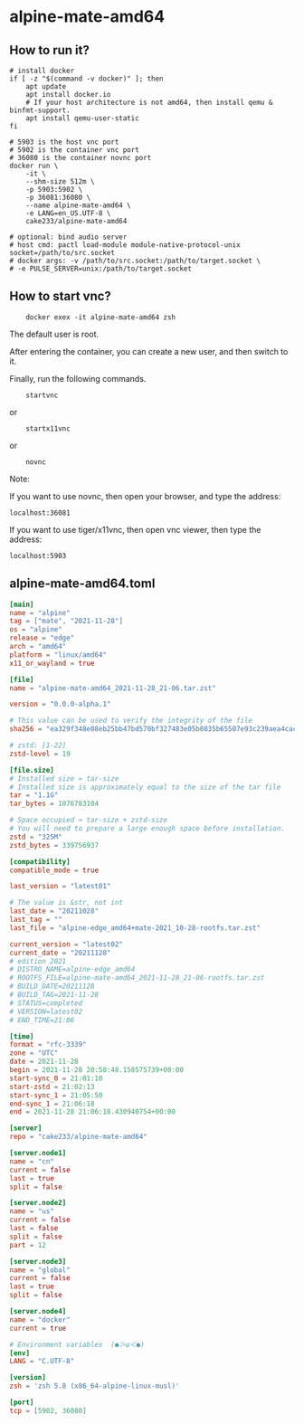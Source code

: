 # alpine-mate-amd64

## How to run it?

```shell
# install docker
if [ -z "$(command -v docker)" ]; then
    apt update
    apt install docker.io
    # If your host architecture is not amd64, then install qemu & binfmt-support.
    apt install qemu-user-static
fi

# 5903 is the host vnc port
# 5902 is the container vnc port
# 36080 is the container novnc port
docker run \
    -it \
    --shm-size 512m \
    -p 5903:5902 \
    -p 36081:36080 \
    --name alpine-mate-amd64 \
    -e LANG=en_US.UTF-8 \
    cake233/alpine-mate-amd64

# optional: bind audio server
# host cmd: pactl load-module module-native-protocol-unix socket=/path/to/src.socket
# docker args: -v /path/to/src.socket:/path/to/target.socket \
# -e PULSE_SERVER=unix:/path/to/target.socket

```

## How to start vnc?

```shell
    docker exex -it alpine-mate-amd64 zsh
```

The default user is root.

After entering the container, you can create a new user, and then switch to it.

Finally, run the following commands.

```shell
    startvnc
```

or

```shell
    startx11vnc
```

or

```shell
    novnc
```

Note:

If you want to use novnc, then open your browser, and type the address:

```
localhost:36081
```

If you want to use tiger/x11vnc, then open vnc viewer, then type the address:

```
localhost:5903
```

## alpine-mate-amd64.toml

```toml
[main]
name = "alpine"
tag = ["mate", "2021-11-28"]
os = "alpine"
release = "edge"
arch = "amd64"
platform = "linux/amd64"
x11_or_wayland = true

[file]
name = "alpine-mate-amd64_2021-11-28_21-06.tar.zst"

version = "0.0.0-alpha.1"

# This value can be used to verify the integrity of the file
sha256 = "ea329f348e08eb25bb47bd570bf327483e05b0835b65507e93c239aea4cac852"

# zstd: [1-22]
zstd-level = 19

[file.size]
# Installed size ≈ tar-size
# Installed size is approximately equal to the size of the tar file
tar = "1.1G"
tar_bytes = 1076783104

# Space occupied ≈ tar-size + zstd-size
# You will need to prepare a large enough space before installation.
zstd = "325M"
zstd_bytes = 339756937

[compatibility]
compatible_mode = true

last_version = "latest01"

# The value is &str, not int
last_date = "20211028"
last_tag = ""
last_file = "alpine-edge_amd64+mate-2021_10-28-rootfs.tar.zst"

current_version = "latest02"
current_date = "20211128"
# edition 2021
# DISTRO_NAME=alpine-edge_amd64
# ROOTFS_FILE=alpine-mate-amd64_2021-11-28_21-06-rootfs.tar.zst
# BUILD_DATE=20211128
# BUILD_TAG=2021-11-28
# STATUS=completed
# VERSION=latest02
# END_TIME=21:06

[time]
format = "rfc-3339"
zone = "UTC"
date = 2021-11-28
begin = 2021-11-28 20:58:48.158575739+00:00
start-sync_0 = 21:01:10
start-zstd = 21:02:13
start-sync_1 = 21:05:50
end-sync_1 = 21:06:18
end = 2021-11-28 21:06:18.430940754+00:00

[server]
repo = "cake233/alpine-mate-amd64"

[server.node1]
name = "cn"
current = false
last = true
split = false

[server.node2]
name = "us"
current = false
last = false
split = false
part = 12

[server.node3]
name = "global"
current = false
last = true
split = false

[server.node4]
name = "docker"
current = true

# Environment variables  (●＞ω＜●)
[env]
LANG = "C.UTF-8"

[version]
zsh = 'zsh 5.8 (x86_64-alpine-linux-musl)'

[port]
tcp = [5902, 36080]
```
